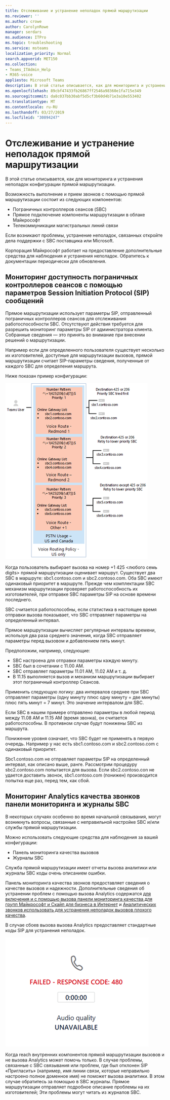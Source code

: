 ```yaml
---
title: Отслеживание и устранение неполадок прямой маршрутизации
ms.reviewer: ''
ms.author: crowe
author: CarolynRowe
manager: serdars
ms.audience: ITPro
ms.topic: troubleshooting
ms.service: msteams
localization_priority: Normal
search.appverid: MET150
ms.collection:
- Teams_ITAdmin_Help
- M365-voice
appliesto: Microsoft Teams
description: В этой статье описывается, как для мониторинга и устранения неполадок конфигурации прямой маршрутизации.
ms.openlocfilehash: 89cbf47433fb26867ff2546a98360e1fa715e349
ms.sourcegitcommit: da8c037bb30abf5d5cf3b60d4b71e3a10e553402
ms.translationtype: MT
ms.contentlocale: ru-RU
ms.lasthandoff: 03/27/2019
ms.locfileid: "30894247"
---
```

# <a name="monitor-and-troubleshoot-direct-routing"></a>Отслеживание и устранение неполадок прямой маршрутизации

В этой статье описывается, как для мониторинга и устранения неполадок конфигурации прямой маршрутизации. 

Возможность выполнение и прием звонков с помощью прямой маршрутизации состоит из следующих компонентов: 

- Пограничных контроллеров сеансов (SBC) 
- Прямое подключение компоненты маршрутизации в облаке Майкрософт 
- Телекоммуникации магистральных линий связи 

Если возникают проблемы, устранение неполадок, связанных откройте дела поддержки с SBC поставщика или Microsoft. 

Корпорация Майкрософт работает на предоставление дополнительные средства для наблюдения и устранения неполадок. Обратитесь к документации периодически для обновления. 

## <a name="monitoring-availability-of-session-border-controllers-using-session-initiation-protocol-sip-options-messages"></a>Мониторинг доступность пограничных контроллеров сеансов с помощью параметров Session Initiation Protocol (SIP) сообщений

Прямое маршрутизации использует параметры SIP, отправленный пограничных контроллеров сеансов для отслеживания работоспособности SBC. Отсутствуют действия требуется для разрешить мониторинг параметры SIP от администратора клиента. Собранные сведения — это принять во внимание при внесении решений о маршрутизации. 

Например если для определенного пользователя существует несколько их изготовителей, доступные для маршрутизации вызовов, прямой маршрутизации считает SIP-параметры сведения, полученные от каждого SBC для определения маршрута. 

Ниже показан пример конфигурации: 

![Пример конфигурации параметров SIP](media/sip-options-config-example.png)

Когда пользователь выбирает вызова на номер +1 425 \<любого семь digits> прямой маршрутизации оценивает маршрут. Существует два SBC в маршруте: sbc1.contoso.com и sbc2.contoso.com. Оба SBC имеют одинаковый приоритет в маршруте. Прежде чем комплектации SBC механизм маршрутизации проверяет работоспособность их изготовителей, при отправке SBC параметры SIP на основе времени последнего. 

SBC считается работоспособны, если статистика в настоящее время отправки вызова показывает, что SBC отправляет параметры на определенный интервал.  

Прямое маршрутизации вычисляет регулярные интервалы времени, используя два раза среднего значения, когда SBC отправляет параметры перед вызовом и добавлением пять минут. 

Предположим, например, следующие: 

- SBC настроена для отправки параметры каждую минуту. 
- SBC был в сочетании с 11.00 AM.  
- SBC отправляет параметры 11.01 AM, 11.02 AM и т. д.  
- В 11.15 выполняется вызов и механизм маршрутизации выбирает этот пограничный контроллер Сеансов. 

Применить следующую логику: два интервалов среднее при SBC отправляет параметры (одну минуту плюс одну минуту = две минуты) плюс пять минут = 7 минут. Это значение интервалом для SBC.
 
Если SBC в нашем примере отправлено параметры в любой период между 11.08 AM и 11.15 AM (время звонка), он считается работоспособны. В противном случае будут понижены SBC из маршрута. 

Понижение уровня означает, что SBC будет не применять в первую очередь. Например у нас есть sbc1.contoso.com и sbc2.contoso.com с одинаковый приоритет.  

Sbc1.contoso.com не отправляет параметры SIP на определенный интервал, как описано выше, ранге. Рассмотрим процедуру sbc2.contoso.com попытается для вызова. Если sbc2.contoso.con не удается доставить звонок, sbc1.contoso.com (понижен) производится попытка еще раз, перед тем, как сбой. 

## <a name="monitor-call-quality-analytics-dashboard-and-sbc-logs"></a>Мониторинг Analytics качества звонков панели мониторинга и журналы SBC 
 
В некоторых случаях особенно во время начальной связывания, могут возникнуть вопросы, связанные с неправильной настройке SBC и/или службы прямой маршрутизации. 

Можно использовать следующие средства для наблюдения за вашей конфигурации:  
 
- Панель мониторинга качества вызовов 
- Журналы SBC 

Служба прямой маршрутизации имеет отчеты вызова аналитики или журналы SBC коды очень описанием ошибки. 

Панель мониторинга качества звонков предоставляет сведения о качестве вызовов и надежности. Дополнительные сведения об устранении проблем с помощью вызова Analytics содержатся [для включения и с помощью вызова панели мониторинга качества для групп Майкрософт и Скайп для бизнеса в Интернет](https://docs.microsoft.com/SkypeForBusiness/using-call-quality-in-your-organization/turning-on-and-using-call-quality-dashboard) и [Аналитических звонков использовать для устранения неполадок вызовов плохого качества](https://docs.microsoft.com/SkypeForBusiness/using-call-quality-in-your-organization/use-call-analytics-to-troubleshoot-poor-call-quality). 

В случае сбоев вызова вызова Analytics предоставляет стандартные коды SIP для устранения неполадок. 

![Пример кода SIP для сбоя вызова](media/failed-response-code.png)

Когда reach внутренних компонентов прямой маршрутизации вызовов и не вызова Analytics может помочь только. В случае проблемы, связанные с SBC связывания или проблем, где был отклонен SIP «Пригласить» (например, имя линии связи, которые неправильно настроено полное доменное имя) не поможет вызова аналитики. В этом случае обратитесь за помощью в SBC журналы. Прямое маршрутизации отправляет подробное описание проблемы на их изготовителей; Эти проблемы могут читать из журналов SBC. 
